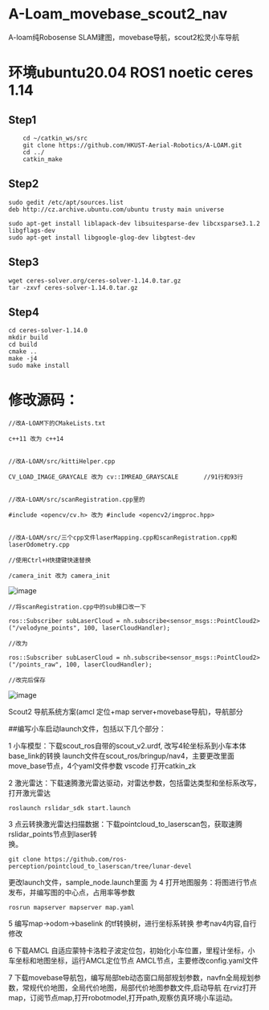 # A-Loam_movebase_scout2_nav
A-loam纯Robosense SLAM建图，movebase导航，scout2松灵小车导航
# 环境ubuntu20.04 ROS1 noetic  ceres 1.14
## Step1
```
    cd ~/catkin_ws/src
    git clone https://github.com/HKUST-Aerial-Robotics/A-LOAM.git
    cd ../
    catkin_make
```
## Step2
```
sudo gedit /etc/apt/sources.list
deb http://cz.archive.ubuntu.com/ubuntu trusty main universe
```
 
```
sudo apt-get install liblapack-dev libsuitesparse-dev libcxsparse3.1.2 libgflags-dev
sudo apt-get install libgoogle-glog-dev libgtest-dev
```
## Step3
```
wget ceres-solver.org/ceres-solver-1.14.0.tar.gz
tar -zxvf ceres-solver-1.14.0.tar.gz
```
## Step4
```
cd ceres-solver-1.14.0 
mkdir build
cd build
cmake .. 
make -j4
sudo make install
```
# 修改源码：
```
//改A-LOAM下的CMakeLists.txt
 
c++11 改为 c++14
 
 
//改A-LOAM/src/kittiHelper.cpp
 
CV_LOAD_IMAGE_GRAYCALE 改为 cv::IMREAD_GRAYSCALE       //91行和93行
 
 
//改A-LOAM/src/scanRegistration.cpp里的
 
#include <opencv/cv.h> 改为 #include <opencv2/imgproc.hpp>
 
 
//改A-LOAM/src/三个cpp文件laserMapping.cpp和scanRegistration.cpp和laserOdometry.cpp
 
//使用Ctrl+H快捷键快速替换
 
/camera_init 改为 camera_init

```
![image](https://github.com/user-attachments/assets/f4731bcb-3e86-4160-b58e-2fb0a7f2e5ef)

```
//将scanRegistration.cpp中的sub接口改一下
 
ros::Subscriber subLaserCloud = nh.subscribe<sensor_msgs::PointCloud2>("/velodyne_points", 100, laserCloudHandler);
 
//改为
 
ros::Subscriber subLaserCloud = nh.subscribe<sensor_msgs::PointCloud2>("/points_raw", 100, laserCloudHandler);
 
//改完后保存
```

![image](https://github.com/user-attachments/assets/f65b4a8f-e2ba-4a7d-930d-1a73fd9fb24d)


Scout2 导航系统方案(amcl 定位+map server+movebase导航)，导航部分

##编写小车启动launch文件，包括以下几个部分：

1 小车模型：下载scout_ros自带的scout_v2.urdf,  改写4轮坐标系到小车本体base_link的转换
launch文件在scout_ros/bringup/nav4，主要更改里面move_base节点，4个yaml文件参数
 vscode 打开catkin_zk

2 激光雷达：下载速腾激光雷达驱动，对雷达参数，包括雷达类型和坐标系改写，打开激光雷达
```
roslaunch rslidar_sdk start.launch
```

3 点云转换激光雷达扫描数据：下载pointcloud_to_laserscan包，获取速腾rslidar_points节点到laser转        
换。
```
git clone https://github.com/ros-perception/pointcloud_to_laserscan/tree/lunar-devel
```
 更改launch文件，sample_node.launch里面 <remap from="cloud_in" to="$(arg camera)/depth_registered/points_processed"/>
 为 <remap from="cloud_in" to="/rslidar_points"/>
4 打开地图服务：将图进行节点发布，并编写图的中心点，占用率等参数
```
rosrun mapserver mapserver map.yaml
```

5 编写map→odom→baselink 的tf转换树，进行坐标系转换
参考nav4内容,自行修改

6 下载AMCL 自适应蒙特卡洛粒子波定位包，初始化小车位置，里程计坐标，小车坐标和地图坐标，运行AMCL定位节点
AMCL节点，主要修改config.yaml文件

 7 下载movebase导航包，编写局部teb动态窗口局部规划参数，navfn全局规划参数，常规代价地图，全局代价地图，局部代价地图参数文件,启动导航
 在rviz打开map，订阅节点map,打开robotmodel,打开path,观察仿真环境小车运动。
